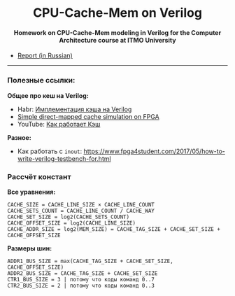 <h1 align="center">CPU-Cache-Mem on Verilog</h1>
<h4 align="center">Homework on CPU-Cache-Mem modeling in Verilog for the Computer Architecture course at ITMO University</h4>

- [Report (in Russian)](https://github.com/npanuhin/ITMO-Verilog/blob/master/report/report.pdf?raw=true)

---

### Полезные ссылки:

**Общее про кеш на Verilog:**
- Habr: [Имплементация кэша на Verilog](https://habr.com/ru/post/461611/)
- [Simple direct-mapped cache simulation on FPGA](https://github.com/psnjk/SimpleCache)
- YouTube: [Как работает Кэш](https://youtu.be/7n_8cOBpQrg)

**Разное:**
- Как работать с `inout`: https://www.fpga4student.com/2017/05/how-to-write-verilog-testbench-for.html


### Рассчёт констант
**Все уравнения:**
```
CACHE_SIZE = CACHE_LINE_SIZE × CACHE_LINE_COUNT
CACHE_SETS_COUNT = CACHE_LINE_COUNT / CACHE_WAY
CACHE_SET_SIZE = log2(CACHE_SETS_COUNT)
CACHE_OFFSET_SIZE = log2(CACHE_LINE_SIZE)
CACHE_ADDR_SIZE = log2(MEM_SIZE) = CACHE_TAG_SIZE + CACHE_SET_SIZE + CACHE_OFFSET_SIZE
```

**Размеры шин:**
```
ADDR1_BUS_SIZE = max(CACHE_TAG_SIZE + CACHE_SET_SIZE, CACHE_OFFSET_SIZE)
ADDR2_BUS_SIZE = CACHE_TAG_SIZE + CACHE_SET_SIZE
CTR1_BUS_SIZE = 3 | потому что коды команд 0..7
CTR2_BUS_SIZE = 2 | потому что коды команд 0..3
```
